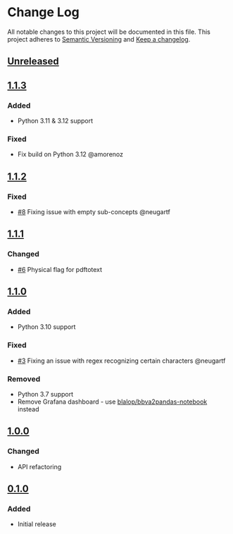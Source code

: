 # Change Log
All notable changes to this project will be documented in this file.
This project adheres to [Semantic Versioning](http://semver.org/) and [Keep a changelog](https://github.com/olivierlacan/keep-a-changelog).

## [Unreleased](https://github.com/blalop/bbva2pandas/tree/main)

## [1.1.3](https://github.com/blalop/bbva2pandas/tree/1.1.3)
### Added
- Python 3.11 & 3.12 support
### Fixed
- Fix build on Python 3.12 @amorenoz

## [1.1.2](https://github.com/blalop/bbva2pandas/tree/1.1.2)
### Fixed
- [#8](https://github.com/blalop/bbva2pandas/pull/8) Fixing issue with empty sub-concepts @neugartf

## [1.1.1](https://github.com/blalop/bbva2pandas/tree/1.1.1)
### Changed
- [#6](https://github.com/blalop/bbva2pandas/pull/6) Physical flag for pdftotext

## [1.1.0](https://github.com/blalop/bbva2pandas/tree/1.1.0)
### Added
- Python 3.10 support
### Fixed
- [#3](https://github.com/blalop/bbva2pandas/pull/3) Fixing an issue with regex recognizing certain characters @neugartf
### Removed
- Python 3.7 support
- Remove Grafana dashboard - use [blalop/bbva2pandas-notebook](https://github.com/blalop/bbva2pandas-notebook) instead

## [1.0.0](https://github.com/blalop/bbva2pandas/tree/1.0.0)
### Changed
- API refactoring

## [0.1.0](https://github.com/blalop/bbva2pandas/tree/0.1.0)
### Added
- Initial release
